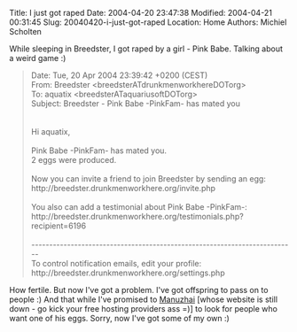 Title: I just got raped
Date: 2004-04-20 23:47:38
Modified: 2004-04-21 00:31:45
Slug: 20040420-i-just-got-raped
Location: Home
Authors: Michiel Scholten

<p>While sleeping in Breedster, I got raped by a girl - Pink Babe. Talking about a weird game :)</p>
<blockquote><p class="quote">
Date: Tue, 20 Apr 2004 23:39:42 +0200 (CEST)<br/>
From: Breedster &lt;breedsterATdrunkmenworkhereDOTorg&gt;<br/>
To: aquatix &lt;breedsterATaquariusoftDOTorg&gt;<br/>
Subject: Breedster - Pink Babe -PinkFam- has mated you<br/>
<br/>
<br/>
Hi aquatix,<br/>
<br/>
Pink Babe -PinkFam- has mated you.<br/>
2 eggs were produced.<br/>
<br/>
Now you can invite a friend to join Breedster by sending an egg:<br/>
http://breedster.drunkmenworkhere.org/invite.php<br/>
<br/>
You also can add a testimonial about Pink Babe -PinkFam-:<br/>
http://breedster.drunkmenworkhere.org/testimonials.php?recipient=6196<br/>
<br/>
--------------------------------------------------------------------------<br/>
To control notification emails, edit your profile:<br/>
http://breedster.drunkmenworkhere.org/settings.php</p></blockquote>

<p>How fertile. But now I've got a problem. I've got offspring to pass on to people :) And that while I've promised to <a href="http://www.manuzhai.nl/">Manuzhai</a> [whose website is still down - go kick your free hosting providers ass =)] to look for people who want one of his eggs. Sorry, now I've got some of my own :)</p>